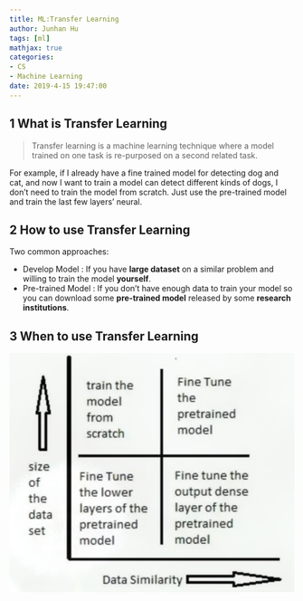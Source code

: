 ```yaml
---
title: ML:Transfer Learning
author: Junhan Hu
tags: [ml]
mathjax: true
categories:
- CS
- Machine Learning
date: 2019-4-15 19:47:00
---
```


## 1 What is Transfer Learning

> Transfer learning is a machine learning technique where a model trained on one task is re-purposed on a second related task.

For example, if I already have a fine trained model for detecting dog and cat, and now I want to train a model can detect different kinds of dogs, I don’t need to train the model from scratch. Just use the pre-trained model and train the last few layers’ neural.

<!-- more -->

## 2 How to use Transfer Learning

Two common approaches:

* Develop Model : If you have **large dataset** on a similar problem and willing to train the model **yourself**.
* Pre-trained Model : If you don’t have enough data to train your model so you can download some **pre-trained model** released by some **research institutions**.

## 3 When to use Transfer Learning

![transfer-learning](https://raw.githubusercontent.com/hujunhan/cloudimage/master/img/transfer-learning.png)
